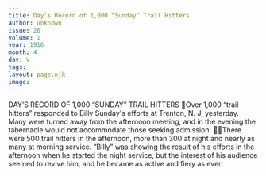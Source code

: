 ```yaml
---
title: Day’s Record of 1,000 “Sunday” Trail Hitters
author: Unknown
issue: 26
volume: 1
year: 1916
month: 4
day: V
tags:
layout: page.njk
image:
---
```

DAY’S RECORD OF 1,000 “SUNDAY” TRAIL HITTERS Over 1,000 “trail hitters” responded to Billy Sunday's efforts at Trenton, N. J, yesterday. Many were turned away from the afternoon meeting, and in the evening the tabernacle would not accommodate those seeking admission. There were 500 trail hitters in the afternoon, more than 300 at night and nearly as many at morning service. “Billy” was showing the result of his efforts in the afternoon when he started the night service, but the interest of his audience seemed to revive him, and he became as active and fiery as ever. 
